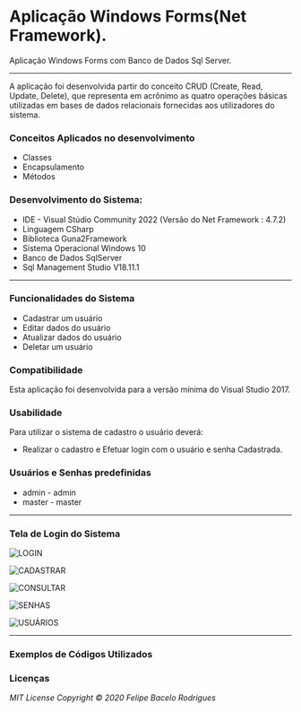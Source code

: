 # Aplicação Windows Forms(Net Framework).
Aplicação Windows Forms com Banco de Dados Sql Server.
***

A aplicação foi desenvolvida partir do conceito CRUD (Create, Read, Update, Delete), que representa em acrônimo as quatro operações básicas utilizadas em bases de dados relacionais fornecidas aos utilizadores do sistema.

### Conceitos Aplicados no desenvolvimento
* Classes
* Encapsulamento
* Métodos 

### Desenvolvimento do Sistema:

* IDE - Visual Stúdio Community 2022 (Versão do Net Framework : 4.7.2)
* Linguagem CSharp
* Biblioteca Guna2Framework
* Sistema Operacional Windows 10
* Banco de Dados SqlServer
* Sql Management Studio V18.11.1

***

### Funcionalidades do Sistema
* Cadastrar um usuário
* Editar dados do usuário
* Atualizar dados do usuário
* Deletar um usuário


### Compatibilidade

Esta aplicação foi desenvolvida para a versão mínima do Visual Studio 2017.

### Usabilidade

Para utilizar o sistema de cadastro o usuário deverá:

* Realizar o cadastro e Efetuar login com o usuário e senha Cadastrada.

### Usuários e Senhas predefinidas
* admin - admin
* master - master

***
### Tela de Login do Sistema

![LOGIN](https://github.com/felipebacelo/Sistema_Cadastro/blob/master/IMAGENS/LOGIN.png)

![CADASTRAR](https://github.com/felipebacelo/Sistema_Cadastro/blob/master/IMAGENS/CADASTRAR.png)

![CONSULTAR](https://github.com/felipebacelo/Sistema_Cadastro/blob/master/IMAGENS/CONSULTAR.png)

![SENHAS](https://github.com/felipebacelo/Sistema_Cadastro/blob/master/IMAGENS/SENHAS.png)

![USUÁRIOS](https://github.com/felipebacelo/Sistema_Cadastro/blob/master/IMAGENS/USU%C3%81RIOS.png)

***
### Exemplos de Códigos Utilizados



### Licenças

_MIT License_
_Copyright   ©   2020 Felipe Bacelo Rodrigues_
